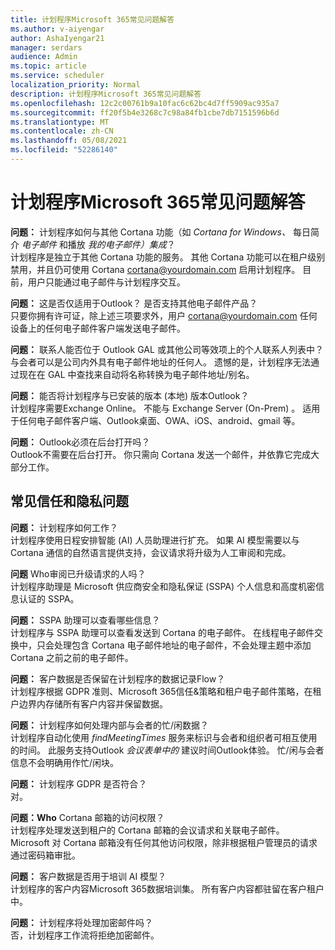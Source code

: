 ```yaml
---
title: 计划程序Microsoft 365常见问题解答
ms.author: v-aiyengar
author: AshaIyengar21
manager: serdars
audience: Admin
ms.topic: article
ms.service: scheduler
localization_priority: Normal
description: 计划程序Microsoft 365常见问题解答
ms.openlocfilehash: 12c2c00761b9a10fac6c62bc4d7ff5909ac935a7
ms.sourcegitcommit: ff20f5b4e3268c7c98a84fb1cbe7db7151596b6d
ms.translationtype: MT
ms.contentlocale: zh-CN
ms.lasthandoff: 05/08/2021
ms.locfileid: "52286140"
---
```

# <a name="scheduler-for-microsoft-365-faqs"></a>计划程序Microsoft 365常见问题解答

**问题：** 计划程序如何与其他 Cortana 功能（如 *Cortana for Windows、* 每日简介 *电子邮件* 和播放 *我的电子邮件）集成*？</br>
计划程序是独立于其他 Cortana 功能的服务。 其他 Cortana 功能可以在租户级别禁用，并且仍可使用 Cortana cortana@yourdomain.com 启用计划程序。 目前，用户只能通过电子邮件与计划程序交互。

**问题：** 这是否仅适用于Outlook？ 是否支持其他电子邮件产品？</br>
只要你拥有许可证，除上述三项要求外，用户 cortana@yourdomain.com 任何设备上的任何电子邮件客户端发送电子邮件。

**问题：** 联系人能否位于 Outlook GAL 或其他公司等效项上的个人联系人列表中？</br>
与会者可以是公司内外具有电子邮件地址的任何人。 遗憾的是，计划程序无法通过现在在 GAL 中查找来自动将名称转换为电子邮件地址/别名。

**问题：** 能否将计划程序与已安装的版本 (本地) 版本Outlook？</br>
计划程序需要Exchange Online。 不能与 Exchange Server (On-Prem) 。 适用于任何电子邮件客户端、Outlook桌面、OWA、iOS、android、gmail 等。

**问题：** Outlook必须在后台打开吗？</br>
Outlook不需要在后台打开。 你只需向 Cortana 发送一个邮件，并依靠它完成大部分工作。

## <a name="frequently-asked-trust-and-privacy-questions"></a>常见信任和隐私问题

**问题：** 计划程序如何工作？</br>
计划程序使用日程安排智能 (AI) 人员助理进行扩充。 如果 AI 模型需要以与 Cortana 通信的自然语言提供支持，会议请求将升级为人工审阅和完成。

**问题** Who审阅已升级请求的人吗？ </br>
计划程序助理是 Microsoft 供应商安全和隐私保证 (SSPA) 个人信息和高度机密信息认证的 SSPA。 

**问题：** SSPA 助理可以查看哪些信息？</br>
计划程序与 SSPA 助理可以查看发送到 Cortana 的电子邮件。 在线程电子邮件交换中，只会处理包含 Cortana 电子邮件地址的电子邮件，不会处理主题中添加 Cortana 之前之前的电子邮件。   

**问题：** 客户数据是否保留在计划程序的数据记录Flow？ </br>
计划程序根据 GDPR 准则、Microsoft 365信任&策略和租户电子邮件策略，在租户边界内存储所有客户内容并保留数据。

**问题：** 计划程序如何处理内部与会者的忙/闲数据？ </br>
计划程序自动化使用 *findMeetingTimes* 服务来标识与会者和组织者可相互使用的时间。 此服务支持Outlook *会议表单中的* 建议时间Outlook体验。 忙/闲与会者信息不会明确用作忙/闲块。 

**问题：** 计划程序 GDPR 是否符合？ </br>
对。

**问题：Who** Cortana 邮箱的访问权限？ </br>
计划程序处理发送到租户的 Cortana 邮箱的会议请求和关联电子邮件。 Microsoft 对 Cortana 邮箱没有任何其他访问权限，除非根据租户管理员的请求通过密码箱审批。  

**问题：** 客户数据是否用于培训 AI 模型？</br>
计划程序的客户内容Microsoft 365数据培训集。 所有客户内容都驻留在客户租户中。  

**问题：** 计划程序将处理加密邮件吗？</br>
否，计划程序工作流将拒绝加密邮件。 




